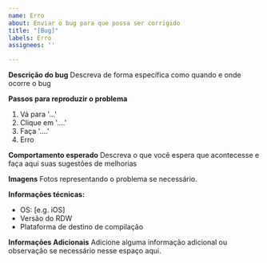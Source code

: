 ```yaml
---
name: Erro
about: Enviar o bug para que possa ser corrigido
title: "[Bug]"
labels: Erro
assignees: ''

---
```


**Descrição do bug**
Descreva de forma específica como quando e onde ocorre o bug

**Passos para reproduzir o problema**
1. Vá para '...'
2. Clique em '....'
3. Faça '....'
4. Erro

**Comportamento esperado**
Descreva o que você espera que acontecesse e faça aqui suas sugestões de melhorias

**Imagens**
Fotos representando o problema se necessário.

**Informações técnicas:**
 - OS: [e.g. iOS]
 - Versão do RDW
 - Plataforma de destino de compilação

**Informações Adicionais**
Adicione alguma informação adicional ou observação se necessário nesse espaço aqui.
